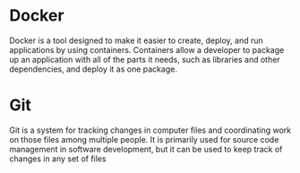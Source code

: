 <h1> Docker </h1>
Docker is a tool designed to make it easier to create, deploy, and run applications by using containers. Containers allow a developer to package up an application with all of the parts it needs, such as libraries and other dependencies, and deploy it as one package.

<h1> Git </h1> 
Git is a system for tracking changes in computer files and coordinating work on those files among multiple people. It is primarily used for source code management in software development, but it can be used to keep track of changes in any set of files


